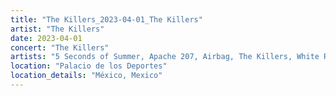 ```yaml
---
title: "The Killers_2023-04-01_The Killers"
artist: "The Killers"
date: 2023-04-01
concert: "The Killers"
artists: "5 Seconds of Summer, Apache 207, Airbag, The Killers, White Reaper, Adriatique, Ay Wing, Aczino"
location: "Palacio de los Deportes"
location_details: "México, Mexico"
---
```

